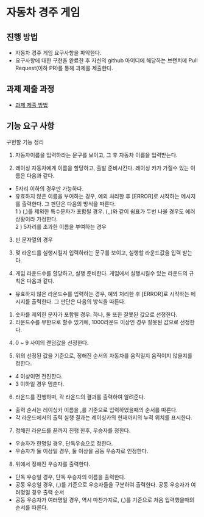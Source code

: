 # 자동차 경주 게임
## 진행 방법
* 자동차 경주 게임 요구사항을 파악한다.
* 요구사항에 대한 구현을 완료한 후 자신의 github 아이디에 해당하는 브랜치에 Pull Request(이하 PR)를 통해 과제를 제출한다.

## 과제 제출 과정
* [과제 제출 방법](https://github.com/next-step/nextstep-docs/tree/master/precourse)

## 기능 요구 사항
구현할 기능 정리
1. 자동차이름을 입력하라는 문구를 보이고, 그 후 자동차 이름을 입력받는다.

2. 레이싱 자동차에게 이름을 할당하고, 출발 준비시킨다.
레이싱 카가 가질수 있는 이름은 다음과 같다.
 - 5자리 이하의 경우만 가능하다.
 - 유효하지 않은 이름을 부여하는 경우, 예외 처리한 후 [ERROR]로 시작하는 메시지를 출력한다. 그 판단은 다음의 방식을 따른다.<br/> 
1 ) (,)를 제외한 특수문자가 포함될 경우. (,,)와 같이 쉼표가 두번 나올 경우도 에러상황이라 가정한다.<br/>
2 ) 5자리를 초과한 이름을 부여하는 경우<br/>
3) 빈 문자열의 경우

3. 몇 라운드를 실행시킬지 입력하라는 문구를 보이고, 실행할 라운드값을 입력 받는다.

4. 게임 라운드수를 할당하고, 실행 준비한다.
게임에서 실행시킬수 있는 라운드의 규칙은 다음과 같다.
 - 유효하지 않은 라운드수를 입력하는 경우, 예외 처리한 후 [ERROR]로 시작하는 메시지를 출력한다. 그 판단은 다음의 방식을 따른다.<br/>
1) 숫자를 제외한 문자가 포함될 경우. 하나, 둘 또한 잘못된 값으로 선정한다.<br/>
2) 라운드수를 무한으로 할수 있기에, 1000라운드 이상인 경우 잘못된 값으로 선정한다.<br/>
 
4. 0 ~ 9 사이의 랜덤값을 선정한다.

5. 위의 선정된 값을 기준으로, 정해진 순서의 자동차를 움직일지 움직이지 않을지를 정한다.
 - 4 이상이면 전진한다.
 - 3 이하일 경우 멈춘다.
 
6. 라운드를 진행하며, 각 라운드의 결과를 출력하여 알려준다.
 - 출력 순서는 레이싱카 이름을 ,를 기준으로 입력하였을때의 순서를 따른다. 
 - 각 라운드에서의 출력 실행 결과는 레이싱카의 현재까지의 누적 위치를 표시한다.

7. 정해진 라운드를 끝까지 진행 한후, 우승자를 정한다.
 - 우승자가 한명일 경우, 단독우승으로 정한다.
 - 우승자가 둘 이상일 경우, 둘 이상을 공동 우승자로 인정한다.

8. 위에서 정해진 우승자를 출력한다.
 - 단독 우승일 경우, 단독 우승자의 이름을 출력한다.
 - 공동 우승일 경우, (,)를 기준으로 우승자들을 구분하여 출력한다.
공동 우승자가 여러명일 경우 출력 순서
 - 공동 우승자가 여러명일 경우, 역시 마찬가지로, (,)를 기준으로 처음 입력했을때의 순서를 따른다.